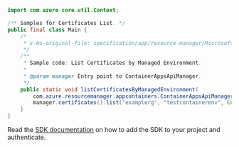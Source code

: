 ```java
import com.azure.core.util.Context;

/** Samples for Certificates List. */
public final class Main {
    /*
     * x-ms-original-file: specification/app/resource-manager/Microsoft.App/preview/2022-01-01-preview/examples/Certificates_ListByManagedEnvironment.json
     */
    /**
     * Sample code: List Certificates by Managed Environment.
     *
     * @param manager Entry point to ContainerAppsApiManager.
     */
    public static void listCertificatesByManagedEnvironment(
        com.azure.resourcemanager.appcontainers.ContainerAppsApiManager manager) {
        manager.certificates().list("examplerg", "testcontainerenv", Context.NONE);
    }
}
```

Read the [SDK documentation](https://github.com/Azure/azure-sdk-for-java/blob/azure-resourcemanager-appcontainers_1.0.0-beta.1/sdk/appcontainers/azure-resourcemanager-appcontainers/README.md) on how to add the SDK to your project and authenticate.
